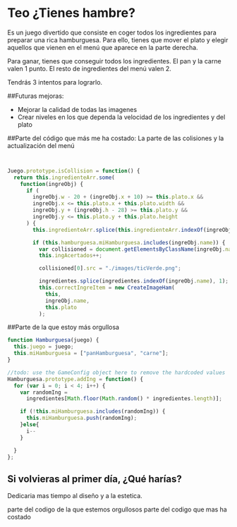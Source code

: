 <h1>Teo ¿Tienes hambre?</h1

<p>Es un juego divertido que consiste en coger todos los ingredientes para preparar una rica hamburguesa. Para ello, tienes que mover el plato y elegir aquellos que vienen en el menú que aparece en la parte derecha.

Para ganar, tienes que conseguir todos los ingredientes. El pan y la carne valen 1 punto. El resto de ingredientes del menú valen 2.

Tendrás 3 intentos para lograrlo.
</p>

##Futuras mejoras:
- Mejorar la calidad de todas las imagenes
- Crear niveles en los que dependa la velocidad de los ingredientes y del plato

##Parte del código que más me ha costado:
La parte de las colisiones y la actualización del menú

``` js


Juego.prototype.isCollision = function() {
  return this.ingredienteArr.some(
    function(ingreObj) {
      if (
        ingreObj.w - 20 + (ingreObj.x + 10) >= this.plato.x &&
        ingreObj.x <= this.plato.x + this.plato.width &&
        ingreObj.y + (ingreObj.h - 28) >= this.plato.y &&
        ingreObj.y <= this.plato.y + this.plato.height
      ) {
        this.ingredienteArr.splice(this.ingredienteArr.indexOf(ingreObj), 1);

        if (this.hamburguesa.miHamburguesa.includes(ingreObj.name)) {
          var collisioned = document.getElementsByClassName(ingreObj.name);
          this.ingAcertados++;

          collisioned[0].src = "./images/ticVerde.png";

          ingredientes.splice(ingredientes.indexOf(ingreObj.name), 1);
          this.correctIngreItem = new CreateImageHam(
            this,
            ingreObj.name,
            this.plato
          );

  ```

  ##Parte de la que estoy más orgullosa

``` js
function Hamburguesa(juego) {
  this.juego = juego;
  this.miHamburguesa = ["panHamburguesa", "carne"];
}

//todo: use the GameConfig object here to remove the hardcoded values
Hamburguesa.prototype.addIng = function() {
  for (var i = 0; i < 4; i++) {
    var randomIng =
      ingredientes[Math.floor(Math.random() * ingredientes.length)];

    if (!this.miHamburguesa.includes(randomIng)) {
      this.miHamburguesa.push(randomIng);
    }else{
      i--
    }

  }
};

```


















## Si volvieras al primer día, ¿Qué harías?

Dedicaria mas tiempo al diseño y a la estetica.

parte del codigo de la que estemos orgullosos
parte del codigo que mas ha costado




